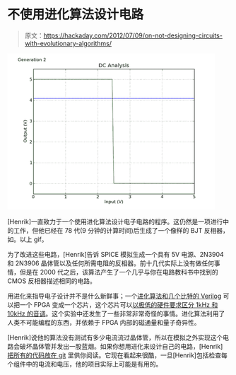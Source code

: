 # 不使用进化算法设计电路

> 原文：<https://hackaday.com/2012/07/09/on-not-designing-circuits-with-evolutionary-algorithms/>

![](img/ec75bfee69300e4308d93e21d4f70e8f.png "animation")

[Henrik]一直致力于一个使用进化算法设计电子电路的程序。这仍然是一项进行中的工作，但他已经在 78 代(9 分钟的计算时间)后生成了一个像样的 BJT 反相器，如。以上 gif。

为了改进这些电路，[Henrik]告诉 SPICE 模拟生成一个具有 5V 电源、2N3904 和 2N3906 晶体管以及任何所需电阻的反相器。前十几代实际上没有做任何事情，但是在 2000 代之后，该算法产生了一个几乎与你在电路教科书中找到的 CMOS 反相器描述相同的电路。

用进化来指导电子设计并不是什么新鲜事；一个[进化算法和几个比特的 Verilog](http://www.damninteresting.com/on-the-origin-of-circuits/) 可以把一个 FPGA 变成一个芯片，这个芯片可以[以极低的硬件要求区分 1kHz 和 10kHz 的音调](http://www.amazon.com/Hardware-Evolution-Reconfigurable-Distinguished-Dissertations/dp/3540762531)。这个实验中还发生了一些非常非常奇怪的事情。进化算法利用了人类不可能编程的东西，并依赖于 FPGA 内部的磁通量和量子奇异性。

[Henrik]说他的算法没有测试有多少电流流过晶体管，所以在模拟之外实现这个电路会破坏晶体管并发出一股蓝烟。如果你想用进化来设计自己的电路，[Henrik] [把所有的代码放在 git](https://github.com/Ttl/evolutionary-circuits) 里供你阅读。它现在看起来很酷，一旦[Henrik]包括检查每个组件中的电流和电压，他的项目实际上可能是有用的。
